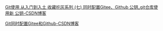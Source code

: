 [Git使用 从入门到入土 收藏吃灰系列 (七) 同时配置Gitee、Github 公钥_git仓库使用新 公钥-CSDN博客](https://blog.csdn.net/qq_49488584/article/details/122847554?ops_request_misc=%7B%22request%5Fid%22%3A%22170046893316800182783759%22%2C%22scm%22%3A%2220140713.130102334..%22%7D&request_id=170046893316800182783759&biz_id=0&utm_medium=distribute.pc_search_result.none-task-blog-2~all~sobaiduend~default-1-122847554-null-null.142^v96^pc_search_result_base5&utm_term=同时配置gitee和github&spm=1018.2226.3001.4187)

[Git同时配置Gitee和Github-CSDN博客](https://blog.csdn.net/qq_45754447/article/details/126918977?ops_request_misc={"request_id"%3A"168543980716782427452248"%2C"scm"%3A"20140713.130102334.pc_all."}&request_id=168543980716782427452248&biz_id=0&utm_medium=distribute.pc_search_result.none-task-blog-2~all~first_rank_ecpm_v1~rank_v31_ecpm-1-126918977-null-null.142^v88^insert_down1,239^v2^insert_chatgpt&utm_term=git原来是gitee现在怎么是github&spm=1018.2226.3001.4187)

